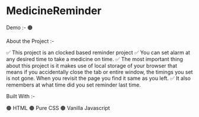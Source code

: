 # MedicineReminder

Demo :-
🟠 

About the Project :-

✅ This project is an clocked based reminder project ✅ You can set alarm at any desired time to take a medicine on time. ✅ The most important thing about this project is it makes use of local storage of your browser that means if you accidentally close the tab or entire window, the timings you set is not gone. When you revisit the page you find it same as you left. ✅ It also remembers at what time did you set reminder last time.

Built With :-

🟠 HTML 🟠 Pure CSS 🟠 Vanilla Javascript
